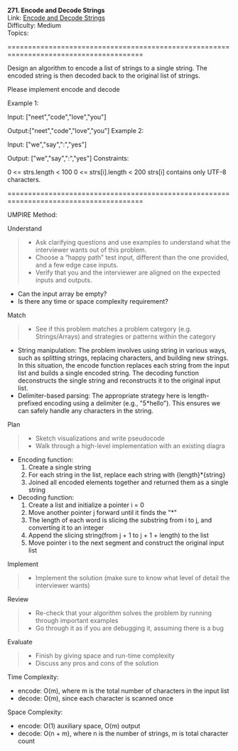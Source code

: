 **271. Encode and Decode Strings**  
Link: [Encode and Decode Strings](https://neetcode.io/problems/string-encode-and-decode?list=neetcode150)  
Difficulty: Medium  
Topics: 

=======================================================================================

Design an algorithm to encode a list of strings to a single string. The encoded string is then decoded back to the original list of strings.

Please implement encode and decode

Example 1:

Input: ["neet","code","love","you"]

Output:["neet","code","love","you"]
Example 2:

Input: ["we","say",":","yes"]

Output: ["we","say",":","yes"]
Constraints:

0 <= strs.length < 100
0 <= strs[i].length < 200
strs[i] contains only UTF-8 characters.

=======================================================================================

UMPIRE Method:

Understand
> - Ask clarifying questions and use examples to understand what the interviewer wants out of this problem.
> - Choose a “happy path” test input, different than the one provided, and a few edge case inputs.
> - Verify that you and the interviewer are aligned on the expected inputs and outputs.
- Can the input array be empty?
- Is there any time or space complexity requirement?

Match
> - See if this problem matches a problem category (e.g. Strings/Arrays) and strategies or patterns within the category
- String manipulation: The problem involves using string in various ways, such as splitting strings, replacing characters, and building new strings. In this situation, the encode function replaces each string from the input list and builds a single encoded string. The decoding function deconstructs the single string and reconstructs it to the original input list.
- Delimiter-based parsing: The appropriate strategy here is length-prefixed encoding using a delimiter (e.g., "5*hello"). This ensures we can safely handle any characters in the string.
  
Plan
> - Sketch visualizations and write pseudocode
> - Walk through a high-level implementation with an existing diagra
- Encoding function:
  1. Create a single string
  2. For each string in the list, replace each string with {length}*{string}
  3. Joined all encoded elements together and returned them as a single string
- Decoding function:
  1. Create a list and initialize a pointer i = 0
  2. Move another pointer j forward until it finds the "*"
  3. The length of each word is slicing the substring from i to j, and converting it to an integer
  4. Append the slicing string(from j + 1 to j + 1 + length) to the list
  5. Move pointer i to the next segment and construct the original input list

Implement
> - Implement the solution (make sure to know what level of detail the interviewer wants)

Review
> - Re-check that your algorithm solves the problem by running through important examples
> - Go through it as if you are debugging it, assuming there is a bug

Evaluate
> - Finish by giving space and run-time complexity
> - Discuss any pros and cons of the solution


Time Complexity: 
- encode: O(m), where m is the total number of characters in the input list
- decode: O(m), since each character is scanned once  

Space Complexity:
- encode: O(1) auxiliary space, O(m) output
- decode: O(n + m), where n is the number of strings, m is total character count

